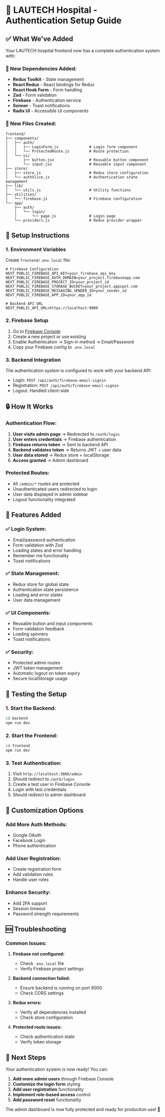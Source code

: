 # 🔐 LAUTECH Hospital - Authentication Setup Guide

## ✅ **What We've Added**

Your LAUTECH hospital frontend now has a complete authentication system with:

### **🔧 New Dependencies Added:**
- **Redux Toolkit** - State management
- **React Redux** - React bindings for Redux
- **React Hook Form** - Form handling
- **Zod** - Form validation
- **Firebase** - Authentication service
- **Sonner** - Toast notifications
- **Radix UI** - Accessible UI components

### **📁 New Files Created:**
```
frontend/
├── components/
│   ├── auth/
│   │   ├── LoginForm.js              # Login form component
│   │   └── ProtectedRoute.js         # Route protection
│   └── ui/
│       ├── button.jsx                # Reusable button component
│       └── input.jsx                 # Reusable input component
├── store/
│   ├── store.js                      # Redux store configuration
│   └── authSlice.js                  # Authentication state management
├── lib/
│   └── utils.js                      # Utility functions
├── utilities/
│   └── firebase.js                   # Firebase configuration
└── app/
    ├── auth/
    │   └── login/
    │       └── page.js               # Login page
    └── providers.js                  # Redux provider wrapper
```

## 🚀 **Setup Instructions**

### **1. Environment Variables**
Create `frontend/.env.local` file:
```env
# Firebase Configuration
NEXT_PUBLIC_FIREBASE_API_KEY=your_firebase_api_key
NEXT_PUBLIC_FIREBASE_AUTH_DOMAIN=your_project.firebaseapp.com
NEXT_PUBLIC_FIREBASE_PROJECT_ID=your_project_id
NEXT_PUBLIC_FIREBASE_STORAGE_BUCKET=your_project.appspot.com
NEXT_PUBLIC_FIREBASE_MESSAGING_SENDER_ID=your_sender_id
NEXT_PUBLIC_FIREBASE_APP_ID=your_app_id

# Backend API URL
NEXT_PUBLIC_API_URL=https://localhost:9000
```

### **2. Firebase Setup**
1. Go to [Firebase Console](https://console.firebase.google.com/)
2. Create a new project or use existing
3. Enable Authentication → Sign-in method → Email/Password
4. Copy your Firebase config to `.env.local`

### **3. Backend Integration**
The authentication system is configured to work with your backend API:
- Login: `POST /api/auth/firebase-email-signin`
- Registration: `POST /api/auth/firebase-email-signin`
- Logout: Handled client-side

## 🔒 **How It Works**

### **Authentication Flow:**
1. **User visits admin page** → Redirected to `/auth/login`
2. **User enters credentials** → Firebase authentication
3. **Firebase returns token** → Sent to backend API
4. **Backend validates token** → Returns JWT + user data
5. **User data stored** → Redux store + localStorage
6. **Access granted** → Admin dashboard

### **Protected Routes:**
- All `/admin/*` routes are protected
- Unauthenticated users redirected to login
- User data displayed in admin sidebar
- Logout functionality integrated

## 🎯 **Features Added**

### **✅ Login System:**
- Email/password authentication
- Form validation with Zod
- Loading states and error handling
- Remember me functionality
- Toast notifications

### **✅ State Management:**
- Redux store for global state
- Authentication state persistence
- Loading and error states
- User data management

### **✅ UI Components:**
- Reusable button and input components
- Form validation feedback
- Loading spinners
- Toast notifications

### **✅ Security:**
- Protected admin routes
- JWT token management
- Automatic logout on token expiry
- Secure localStorage usage

## 🧪 **Testing the Setup**

### **1. Start the Backend:**
```bash
cd backend
npm run dev
```

### **2. Start the Frontend:**
```bash
cd frontend
npm run dev
```

### **3. Test Authentication:**
1. Visit `http://localhost:3000/admin`
2. Should redirect to `/auth/login`
3. Create a test user in Firebase Console
4. Login with test credentials
5. Should redirect to admin dashboard

## 🔧 **Customization Options**

### **Add More Auth Methods:**
- Google OAuth
- Facebook Login
- Phone authentication

### **Add User Registration:**
- Create registration form
- Add validation rules
- Handle user roles

### **Enhance Security:**
- Add 2FA support
- Session timeout
- Password strength requirements

## 🆘 **Troubleshooting**

### **Common Issues:**

1. **Firebase not configured:**
   - Check `.env.local` file
   - Verify Firebase project settings

2. **Backend connection failed:**
   - Ensure backend is running on port 9000
   - Check CORS settings

3. **Redux errors:**
   - Verify all dependencies installed
   - Check store configuration

4. **Protected route issues:**
   - Check authentication state
   - Verify token storage

## 🎉 **Next Steps**

Your authentication system is now ready! You can:

1. **Add more admin users** through Firebase Console
2. **Customize the login form** styling
3. **Add user registration** functionality
4. **Implement role-based access** control
5. **Add password reset** functionality

The admin dashboard is now fully protected and ready for production use! 🚀
